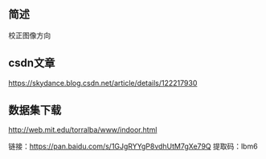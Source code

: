 ## 简述
校正图像方向

## csdn文章
https://skydance.blog.csdn.net/article/details/122217930

## 数据集下载
http://web.mit.edu/torralba/www/indoor.html

链接：https://pan.baidu.com/s/1GJgRYYgP8vdhUtM7gXe79Q 
提取码：lbm6